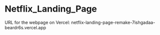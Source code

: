 # Netflix_Landing_Page

URL for the webpage on Vercel: netflix-landing-page-remake-7ishgadaa-beardr6s.vercel.app
